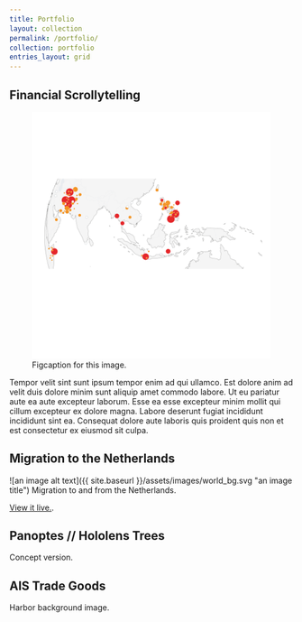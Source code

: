 ```yaml
---
title: Portfolio
layout: collection
permalink: /portfolio/
collection: portfolio
entries_layout: grid
---
```


## Financial Scrollytelling
<figure>
	<img src="/assets/images/world_bg.svg">
	<figcaption>Figcaption for this image.</figcaption>
</figure>
Tempor velit sint sunt ipsum tempor enim ad qui ullamco. Est dolore anim ad velit duis dolore minim sunt aliquip amet commodo labore. Ut eu pariatur aute ea aute excepteur laborum. Esse ea esse excepteur minim mollit qui cillum excepteur ex dolore magna. Labore deserunt fugiat incididunt incididunt sint ea. Consequat dolore aute laboris quis proident quis non et est consectetur ex eiusmod sit culpa.

## Migration to the Netherlands
![an image alt text]({{ site.baseurl }}/assets/images/world_bg.svg "an image title")
Migration to and from the Netherlands.

[View it live.](https://digital-banana.github.io/Migration/).

## Panoptes // Hololens Trees
Concept version.

## AIS Trade Goods
Harbor background image.